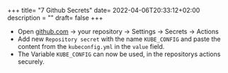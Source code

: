 +++
title= "7 Github Secrets"
date= 2022-04-06T20:33:12+02:00
description = ""
draft= false
+++

- Open [github.com](https://www.github.com) -> your repository -> Settings -> Secrets -> Actions
- Add new `Repository secret` with the name `KUBE_CONFIG` and paste the content from the `kubeconfig.yml` in the `value` field.
- The Variable `KUBE_CONFIG` can now be used, in the repositorys actions securely.
